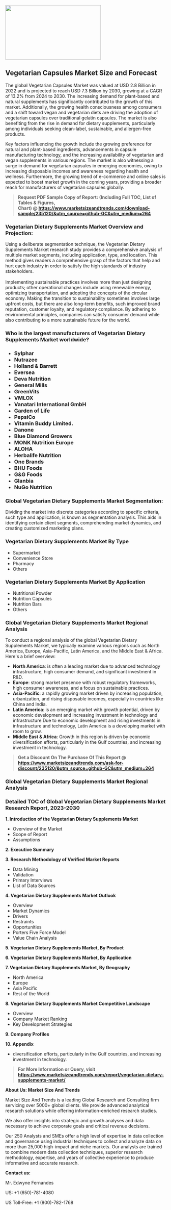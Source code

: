 <p><img class="alignnone size-medium wp-image-20088" src="https://ffe5etoiles.com/wp-content/uploads/2024/12/MST1-300x171.png" alt="" width="300" height="171" /></p><h2>Vegetarian Capsules Market Size and Forecast</h2><p>The global Vegetarian Capsules Market was valued at USD 2.8 Billion in 2022 and is projected to reach USD 7.3 Billion by 2030, growing at a CAGR of 13.2% from 2024 to 2030. The increasing demand for plant-based and natural supplements has significantly contributed to the growth of this market. Additionally, the growing health consciousness among consumers and a shift toward vegan and vegetarian diets are driving the adoption of vegetarian capsules over traditional gelatin capsules. The market is also benefiting from the rise in demand for dietary supplements, particularly among individuals seeking clean-label, sustainable, and allergen-free products.</p><p>Key factors influencing the growth include the growing preference for natural and plant-based ingredients, advancements in capsule manufacturing technology, and the increasing availability of vegetarian and vegan supplements in various regions. The market is also witnessing a surge in demand for vegetarian capsules in emerging economies, owing to increasing disposable incomes and awareness regarding health and wellness. Furthermore, the growing trend of e-commerce and online sales is expected to boost market growth in the coming years, providing a broader reach for manufacturers of vegetarian capsules globally.</p></p><blockquote id="" class=""><strong>Request PDF Sample Copy of Report: (Including Full TOC, List of Tables &amp; Figures, Chart)&nbsp;@&nbsp;<strong><a href="https://www.marketsizeandtrends.com/download-sample/235120/&utm_source=github-GC&utm_medium=264" target="_blank">https://www.marketsizeandtrends.com/download-sample/235120/&utm_source=github-GC&utm_medium=264</a></strong></strong></blockquote><h3 id="" class="">Vegetarian Dietary Supplements Market&nbsp;Overview and Projection:</h3><p id="" class="">Using a deliberate segmentation technique, the Vegetarian Dietary Supplements Market research study provides a comprehensive analysis of multiple market segments, including application, type, and location. This method gives readers a comprehensive grasp of the factors that help and hurt each industry in order to satisfy the high standards of industry stakeholders. <br /> <br />Implementing sustainable practices involves more than just designing products; other operational changes include using renewable energy, optimizing transportation, and adopting the concepts of the circular economy. Making the transition to sustainability sometimes involves large upfront costs, but there are also long-term benefits, such improved brand reputation, customer loyalty, and regulatory compliance. By adhering to environmental principles, companies can satisfy consumer demand while also contributing to a more sustainable future for the world.</p><h3 id="" class="">Who is the largest manufacturers of&nbsp;Vegetarian Dietary Supplements Market worldwide?</h3><h3 class=""><p><ul><li>Sylphar </li><li> Nutrazee </li><li> Holland & Barrett </li><li> Eversea </li><li> Deva Nutrition </li><li> General Mills </li><li> GreenVits </li><li> VMLOX </li><li> Vanatari International GmbH </li><li> Garden of Life </li><li> PepsiCo </li><li> Vitamin Buddy Limited. </li><li> Danone </li><li> Blue Diamond Growers </li><li> MONK Nutrition Europe </li><li> ALOHA </li><li> Herbalife Nutrition </li><li> One Brands </li><li> BHU Foods </li><li> G&G Foods </li><li> Glanbia </li><li> NuGo Nutrition</li></ul></p></h3><h3 id="" class="">Global&nbsp;Vegetarian Dietary Supplements Market Segmentation:</h3><p id="" class="">Dividing the market into discrete categories according to specific criteria, such type and application, is known as segmentation analysis. This aids in identifying certain client segments, comprehending market dynamics, and creating customized marketing plans.</p><h3 id="" class="">Vegetarian Dietary Supplements Market&nbsp;By Type</h3><p><p><ul><li>Supermarket</li><li> Convenience Store</li><li> Pharmacy</li><li> Others</p></li></ul></p></p><h3 id="" class="">Vegetarian Dietary Supplements Market&nbsp;By Application</h3><p class=""><p><ul><li>Nutritional Powder</li><li> Nutrition Capsules</li><li> Nutrition Bars</li><li> Others</li></ul></p></p><h3 id="" class="">Global Vegetarian Dietary Supplements Market Regional Analysis</h3><p id="" class="">To conduct a regional analysis of the global Vegetarian Dietary Supplements Market, we typically examine various regions such as North America, Europe, Asia-Pacific, Latin America, and the Middle East &amp; Africa. Here's a brief overview:</p><ul><li><strong>North America</strong>: is often a leading market due to advanced technology infrastructure, high consumer demand, and significant investment in R&amp;D.</li><li><strong>Europe</strong>: strong market presence with robust regulatory frameworks, high consumer awareness, and a focus on sustainable practices.</li><li><strong>Asia-Pacific</strong>: a rapidly growing market driven by increasing population, urbanization, and rising disposable incomes, especially in countries like China and India.</li><li><strong>Latin America</strong>: is an emerging market with growth potential, driven by economic development and increasing investment in technology and infrastructure.Due to economic development and rising investments in infrastructure and technology, Latin America is a developing market with room to grow.</li><li><strong>Middle East &amp; Africa</strong>: Growth in this region is driven by economic diversification efforts, particularly in the Gulf countries, and increasing investment in technology.</li></ul><blockquote id="" class=""><strong>Get a Discount On The Purchase Of This Report @ <strong><a href="https://www.marketsizeandtrends.com/ask-for-discount/235120/&utm_source=github-GC&utm_medium=264" target="_blank">https://www.marketsizeandtrends.com/ask-for-discount/235120/&utm_source=github-GC&utm_medium=264</a></strong></strong></blockquote><h3 id="" class="">Global Vegetarian Dietary Supplements Market Regional Analysis</h3><h3 id="" class="">Detailed TOC of Global Vegetarian Dietary Supplements Market Research Report, 2023-2030</h3><p id="" class=""><strong>1. Introduction of the Vegetarian Dietary Supplements Market</strong></p><ul><li>Overview of the Market</li><li>Scope of Report</li><li>Assumptions</li></ul><p id="" class=""><strong>2. Executive Summary</strong></p><p id="" class=""><strong>3. Research Methodology of Verified Market Reports</strong></p><ul><li>Data Mining</li><li>Validation</li><li>Primary Interviews</li><li>List of Data Sources</li></ul><p id="" class=""><strong>4. Vegetarian Dietary Supplements Market Outlook</strong></p><ul><li>Overview</li><li>Market Dynamics</li><li>Drivers</li><li>Restraints</li><li>Opportunities</li><li>Porters Five Force Model</li><li>Value Chain Analysis</li></ul><p id="" class=""><strong>5. Vegetarian Dietary Supplements Market, By Product</strong></p><p id="" class=""><strong>6. Vegetarian Dietary Supplements Market, By Application</strong></p><p id="" class=""><strong>7. Vegetarian Dietary Supplements Market, By Geography</strong></p><ul><li>North America</li><li>Europe</li><li>Asia Pacific</li><li>Rest of the World</li></ul><p id="" class=""><strong>8. Vegetarian Dietary Supplements Market Competitive Landscape</strong></p><ul><li>Overview</li><li>Company Market Ranking</li><li>Key Development Strategies</li></ul><p id="" class=""><strong>9. Company Profiles</strong></p><p id="" class=""><strong>10. Appendix</strong></p><ul><li>diversification efforts, particularly in the Gulf countries, and increasing investment in technology.</li></ul><blockquote id="" class=""><strong>For More Information or Query, visit <strong><strong><a href="https://www.marketsizeandtrends.com/report/vegetarian-dietary-supplements-market/" target="_blank">https://www.marketsizeandtrends.com/report/vegetarian-dietary-supplements-market/</a></strong></strong></strong></blockquote><p id="" class=""><strong>About Us: Market Size And Trends</strong></p><p id="" class="">Market Size And Trends is a leading Global Research and Consulting firm servicing over 5000+ global clients. We provide advanced analytical research solutions while offering information-enriched research studies.</p><p id="" class="">We also offer insights into strategic and growth analyses and data necessary to achieve corporate goals and critical revenue decisions.</p><p id="" class="">Our 250 Analysts and SMEs offer a high level of expertise in data collection and governance using industrial techniques to collect and analyze data on more than 25,000 high-impact and niche markets. Our analysts are trained to combine modern data collection techniques, superior research methodology, expertise, and years of collective experience to produce informative and accurate research.</p><p id="" class=""><strong>Contact us:</strong></p><p id="" class="">Mr. Edwyne Fernandes</p><p id="" class="">US: +1 (650)-781-4080</p><p id="" class="">US Toll-Free: +1 (800)-782-1768</p>
